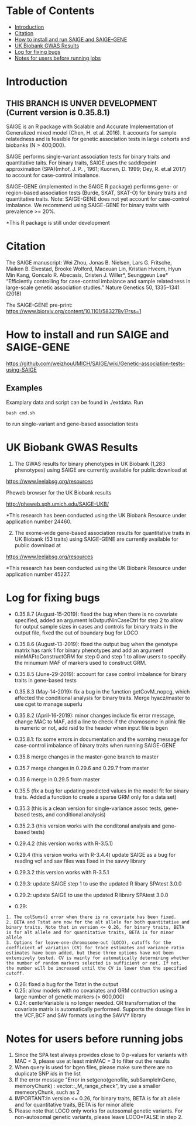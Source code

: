 Table of Contents
=================

   * [Introduction](#introduction)
   * [Citation](#citation)
   * [How to install and run SAIGE and SAIGE-GENE](#how-to-install-and-run-saige-and-saige-gene)
   * [UK Biobank GWAS Results](#uk-biobank-gwas-results)
   * [Log for fixing bugs](#log-for-fixing-bugs)
   * [Notes for users before running jobs](#notes-for-users-before-running-jobs)

# Introduction


## THIS BRANCH IS UNVER DEVELOPMENT (Current version is 0.35.8.1)

SAIGE is an R package with Scalable and Accurate Implementation of Generalized mixed model (Chen, H. et al. 2016). It accounts for sample relatedness and is feasible for genetic association tests in large cohorts and biobanks (N > 400,000).

SAIGE performs single-variant association tests for binary traits and quantitative taits. For binary traits, SAIGE uses the saddlepoint approximation (SPA)(mhof, J. P. , 1961; Kuonen, D. 1999; Dey, R. et.al 2017) to account for case-control imbalance.

SAIGE-GENE (implemented in the SAIGE R package) performs gene- or region-based association tests (Burde, SKAT, SKAT-O) for binary traits and quantitative traits. Note: SAIGE-GENE does not yet account for case-control imbalance. We recommend using SAIGE-GENE for binary traits with prevalence >= 20%.    
 

*This R package is still under development

# Citation
The SAIGE manuscript:
Wei Zhou, Jonas B. Nielsen, Lars G. Fritsche, Maiken B. Elvestad, Brooke Wolford, Maoxuan Lin, Kristian Hveem, Hyun Min Kang, Goncalo R. Abecasis, Cristen J. Willer*, Seunggeun Lee* “Efficiently controlling for case-control imbalance and sample relatedness in large-scale genetic association studies.” Nature Genetics 50, 1335–1341 (2018)

The SAIGE-GENE pre-print:
https://www.biorxiv.org/content/10.1101/583278v1?rss=1


# How to install and run SAIGE and SAIGE-GENE

  https://github.com/weizhouUMICH/SAIGE/wiki/Genetic-association-tests-using-SAIGE

## Examples

Examplary data and script can be found in ./extdata. Run

    bash cmd.sh

to run single-variant and gene-based association tests


# UK Biobank GWAS Results
1. The GWAS results for binary phenotypes in UK Biobank (1,283 phenotypes) using SAIGE are currently available for public download at

https://www.leelabsg.org/resources

Pheweb browser for the UK Biobank results

http://pheweb.sph.umich.edu/SAIGE-UKB/


*This research has been conducted using the UK Biobank Resource under application number 24460.

2. The exome-wide gene-based association results for quantitative traits in UK Biobank (53 traits) using SAIGE-GENE are currently available for public download at

https://www.leelabsg.org/resources

*This research has been conducted using the UK Biobank Resource under application number 45227.


# Log for fixing bugs
* 0.35.8.7 (August-15-2019): fixed the bug when there is no covariate specified, added an argument IsOutputNinCaseCtrl for step 2 to allow for output sample sizes in cases and controls for binary traits in the output file, fixed the out of boundary bug for LOCO

* 0.35.8.6 (August-13-2019): fixed the output bug when the genotype matrix has rank 1 for binary phenotypes and add an argument minMAFtoConstructGRM for step 0 and step 1 to allow users to specify the minumum MAF of markers used to construct GRM.

* 0.35.8.5 (June-29-2019): account for case control imbalance for binary traits in gene-based tests

* 0.35.8.3 (May-14-2019): fix a bug in the function getCovM_nopcg, which affected the conditional analysis for binary traits. Merge hyacz/master to use cget to manage superlu 

* 0.35.8.2 (April-16-2019): minor changes include fix error message, change MAC to MAF, add a line to check if the chomosome in plink file is numeric or not, add rsid to the header when input file is bgen

* 0.35.8.1: fix some errors in documentation and the warning message for case-control imbalance of binary traits when running SAIGE-GENE

* 0.35.8 merge changes in the master-gene branch to master

* 0.35.7 merge changes in 0.29.6 and 0.29.7 from master

* 0.35.6 merge in 0.29.5 from master

* 0.35.5 (fix a bug for updating predicted values in the model fit for binary traits. Added a function to create a sparse GRM only for a data set)

* 0.35.3 (this is a clean version for single-variance assoc tests, gene-based tests, and conditional analysis)

* 0.35.2.3 (this version works with the conditonal analysis and gene-based tests)

* 0.29.4.2 (this version works with R-3.5.1)

* 0.29.4 (this version works with R-3.4.4) update SAIGE as a bug for reading vcf and sav files was fixed in the savvy library

* 0.29.3.2 this version works with R-3.5.1

* 0.29.3: update SAIGE step 1 to use the updated R libary SPAtest 3.0.0

* 0.29.2: update SAIGE to use the updated R library SPAtest 3.0.0

* 0.29:
```
1. The colSums() error when there is no covariate has been fixed. 
2. BETA and Tstat are now for the alt allele for both quantitative and binary traits. Note that in version <= 0.26, for binary traits, BETA is for alt allele and for quantitative traits, BETA is for minor allele
3. Options for leave-one-chromosome-out (LOCO), cutoffs for the coefficient of variation (CV) for trace estimates and variance ratio estimates have been added, but these three options have not been extensively tested. CV is mainly for automatically determining whether the number of random markers selected is sufficient or not. If not, the number will be increased until the CV is lower than the specified cutoff.  
```
* 0.26: fixed a bug for the Tstat in the output
* 0.25: allow models with no covariates and GRM contruction using a large number of genetic markers (> 600,000)
* 0.24: centerVariable is no longer needed. QR transformation of the covariate matrix is automatically performed. Supports the dosage files in the VCF,BCF and SAV formats using the SAVVY library 

# Notes for users before running jobs
1. Since the SPA test always provides close to 0 p-values for variants with MAC < 3, please use at least minMAC = 3 to filter out the results
2. When query is used for bgen files, please make sure there are no duplicate SNP ids in the list
3. If the error message "Error in setgeno(genofile, subSampleInGeno, memoryChunk) :
  vector::_M_range_check", try use a smaller memeoryChunk, such as 2
4. IMPORTANT:In version <= 0.26, for binary traits, BETA is for alt allele and for quantitative traits, BETA is for minor allele 
5. Please note that LOCO only works for autosomal genetic variants. For non-autosomal genetic variants, please leave LOCO=FALSE in step 2.


